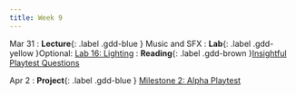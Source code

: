 ```yaml
---
title: Week 9
---
```


Mar 31
: **Lecture**{: .label .gdd-blue } Music and SFX
: **Lab**{: .label .gdd-yellow }Optional: [Lab 16: Lighting]
: **Reading**{: .label .gdd-brown }[Insightful Playtest Questions]

Apr 2
: **Project**{: .label .gdd-blue } [Milestone 2: Alpha Playtest]


[Milestone 2: Alpha Playtest]: ../pages/projects/project3/project3

[Accessibility]: https://docs.google.com/presentation/d/1f7FlbS_d-gSuqQF1lpWztqZyTJE3zI6IZJJph0RhZq8/edit#slide=id.g20221f2e5b6_0_162

[Insightful Playtest Questions]: https://www.gamedeveloper.com/business/10-insightful-playtest-questions  

[Lab 16: Lighting]: ./../pages/labs/lab16/lab16
